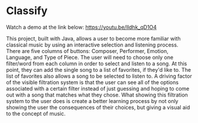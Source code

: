 # Classify

Watch a demo at the link below:
https://youtu.be/Ildhk_qD1O4  


This project, built with Java, allows a user to become more familiar with classical music by using an interactive selection and listening process. There are five columns of buttons: Composer, Performer, Emotion, Language, and Type of Piece. The user will need to choose only one filter/word from each column in order to select and listen to a song. At this point, they can add the single song to a list of favorites, if they'd like to. The list of favorites also allows a song to be selected to listen to. A driving factor of the visible filtration system is that the user can see all of the options associated with a certain filter instead of just guessing and hoping to come out with a song that matches what they chose. What showing this filtration system to the user does is create a better learning process by not only showing the user the consequences of their choices, but giving a visual aid to the concept of music.
